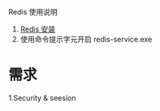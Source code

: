 Redis 使用说明
1. [Redis 安装](https://github.com/tporadowski/redis/releases)
2. 使用命令提示字元开启 redis-service.exe

# 需求
1.Security & seesion



